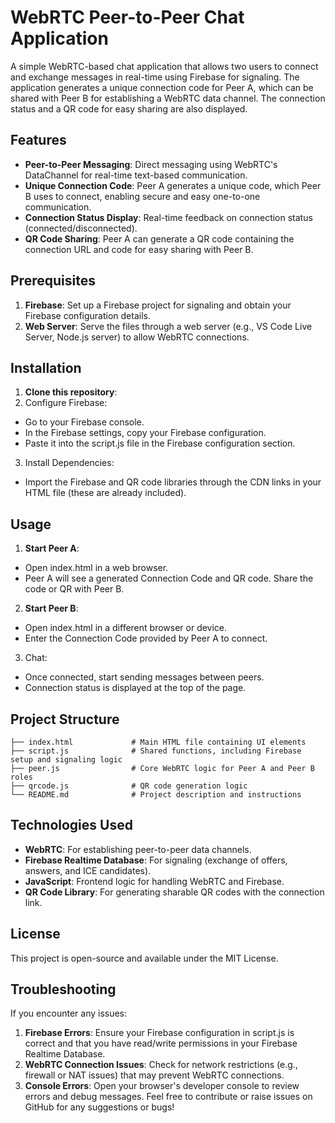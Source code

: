 # WebRTC Peer-to-Peer Chat Application
A simple WebRTC-based chat application that allows two users to connect and exchange messages in real-time using Firebase for signaling. The application generates a unique connection code for Peer A, which can be shared with Peer B for establishing a WebRTC data channel. The connection status and a QR code for easy sharing are also displayed.

## Features
- **Peer-to-Peer Messaging**: Direct messaging using WebRTC's DataChannel for real-time text-based communication.
- **Unique Connection Code**: Peer A generates a unique code, which Peer B uses to connect, enabling secure and easy one-to-one communication.
- **Connection Status Display**: Real-time feedback on connection status (connected/disconnected).
- **QR Code Sharing**: Peer A can generate a QR code containing the connection URL and code for easy sharing with Peer B.

## Prerequisites
 1. **Firebase**: Set up a Firebase project for signaling and obtain your Firebase configuration details.
 2. **Web Server**: Serve the files through a web server (e.g., VS Code Live Server, Node.js server) to allow WebRTC connections.
## Installation
1. **Clone this repository**:
2. Configure Firebase:
- Go to your Firebase console.
- In the Firebase settings, copy your Firebase configuration.
- Paste it into the script.js file in the Firebase configuration section.
3. Install Dependencies:

- Import the Firebase and QR code libraries through the CDN links in your HTML file (these are already included).
## Usage
1. **Start Peer A**:

- Open index.html in a web browser.
- Peer A will see a generated Connection Code and QR code. Share the code or QR with Peer B.
2. **Start Peer B**:

- Open index.html in a different browser or device.
- Enter the Connection Code provided by Peer A to connect.
3. Chat:

- Once connected, start sending messages between peers.
- Connection status is displayed at the top of the page.
## Project Structure
```
├── index.html             # Main HTML file containing UI elements
├── script.js              # Shared functions, including Firebase setup and signaling logic
├── peer.js                # Core WebRTC logic for Peer A and Peer B roles
├── qrcode.js              # QR code generation logic
└── README.md              # Project description and instructions
```
## Technologies Used
- **WebRTC**: For establishing peer-to-peer data channels.
- **Firebase Realtime Database**: For signaling (exchange of offers, answers, and ICE candidates).
- **JavaScript**: Frontend logic for handling WebRTC and Firebase.
- **QR Code Library**: For generating sharable QR codes with the connection link.
## License
This project is open-source and available under the MIT License.

## Troubleshooting
If you encounter any issues:

1. **Firebase Errors**: Ensure your Firebase configuration in script.js is correct and that you have read/write permissions in your Firebase Realtime Database.
2. **WebRTC Connection Issues**: Check for network restrictions (e.g., firewall or NAT issues) that may prevent WebRTC connections.
3. **Console Errors**: Open your browser's developer console to review errors and debug messages.
Feel free to contribute or raise issues on GitHub for any suggestions or bugs!
